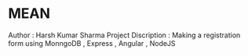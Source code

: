 # MEAN

Author : Harsh Kumar Sharma
Project Discription : Making a registration form using MonngoDB , Express , Angular , NodeJS
